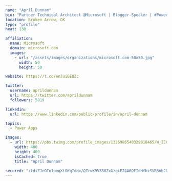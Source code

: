 ```yaml
---
name: "April Dunnam"
bio: "Partner Technical Architect @Microsoft | Blogger-Speaker | #PowerApps, #PowerAutomate, #Office365, #SharePoint | #WIT | #Karaoke Queen"
location: Broken Arrow, OK
type: "profile"
heat: 138

affiliation:
  name: Microsoft
  domain: microsoft.com
  images:
    - url: "/assets/images/organizations/microsoft.com-50x50.jpg"
      width: 50
      height: 50

website: https://t.co/enJuiGEQZc

twitter:
  username: aprildunnam
  url: https://twitter.com/aprildunnam
  followers: 5819

linkedin:
  url: https://www.linkedin.com/public-profile/in/april-dunnam

topics:
  - Power Apps

images:
  - url: https://pbs.twimg.com/profile_images/1326986540329918465/W_IJ6Ih2_400x400.jpg
    width: 400
    height: 400
    isCached: true
    title: "April Dunnam"

secured: "ztdiZJeOIn1peqXtOKqIdNx/QZrwX9V3R8ZxGzgiE24A6QFIdHYhcSVRRnhJDehuYPPqT+lmbB905+FBOraKXbP+bH0m80ufYt0an3rZU0KpCSAi5uTaKp10u6I6kOU01QC8w79ydlAZ0KZ90jTrRBhYURRPn1buGHTX9iEg5yyLH1VUICx5H97PT0Aynj8Y13bVACoQtEj+n1k9d7FKL0rTn8enRghfcatQC04x9rfQxyVZnPIcsvaS32/voBzX6jlxZEHqgN6Q6RqNiWBJZQMu++cgAy9iotrmvtcVFnUTgr5hgpWrHh1th7nifiFFSs1DVNccQgBZIu3K0yzEahb+ekIo5M00QfsOBzFN7Z4NzyFNn6rdqc5qJhPEcWCLQ2sJG+FM05yNPWj1WksYILdAsmJ9eSZhnre+6ktbBxo=;b1s8JVMx5X2jw0qS7nxxZA=="
---
```


